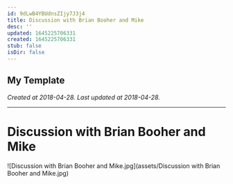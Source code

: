 ```yaml
---
id: 9dLwB4YBUdnsZIjy7J3j4
title: Discussion with Brian Booher and Mike
desc: ''
updated: 1645225706331
created: 1645225706331
stub: false
isDir: false
---
```

My Template
---

_Created at 2018-04-28._
_Last updated at 2018-04-28._




---

# Discussion with Brian Booher and Mike


![Discussion with Brian Booher and Mike.jpg](assets/Discussion with Brian Booher and Mike.jpg)

